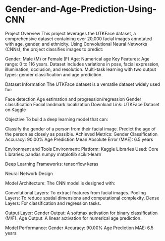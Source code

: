 # Gender-and-Age-Prediction-Using-CNN

Project Overview
This project leverages the UTKFace dataset, a comprehensive dataset containing over 20,000 facial images annotated with age, gender, and ethnicity. Using Convolutional Neural Networks (CNNs), the project classifies images to predict:

Gender: Male (M) or Female (F)
Age: Numerical age
Key Features:
Age range: 0 to 116 years.
Dataset includes variations in pose, facial expression, illumination, occlusion, and resolution.
Multi-task learning with two output types: gender classification and age prediction.

Dataset Information
The UTKFace dataset is a versatile dataset widely used for:

Face detection
Age estimation and progression/regression
Gender classification
Facial landmark localization
Download Link:
UTKFace Dataset on Kaggle

Objective
To build a deep learning model that can:

Classify the gender of a person from their facial image.
Predict the age of the person as closely as possible.
Achieved Metrics:
Gender Classification Accuracy: 90.00%
Age Prediction Mean Absolute Error (MAE): 6.5 years

Environment and Tools
Environment:
Platform: Kaggle
Libraries Used:
Core Libraries:
pandas
numpy
matplotlib
scikit-learn

Deep Learning Frameworks:
tensorflow
keras

Neural Network Design

Model Architecture:
The CNN model is designed with:

Convolutional Layers: To extract features from facial images.
Pooling Layers: To reduce spatial dimensions and computational complexity.
Dense Layers: For classification and regression tasks.

Output Layer:
Gender Output: A softmax activation for binary classification (M/F).
Age Output: A linear activation for numerical age prediction.

Model Performance:
Gender Accuracy: 90.00%
Age Prediction MAE: 6.5 years
